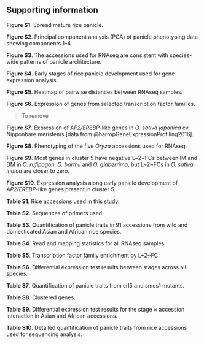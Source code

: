 ## Supporting information

**Figure S1**.
Spread mature rice panicle.

**Figure S2**.
Principal component analysis (PCA) of panicle phenotyping data showing components 1–4.

**Figure S3**.
The accessions used for RNAseq are consistent with species-wide patterns of panicle architecture.

**Figure S4**.
Early stages of rice panicle development used for gene expression analysis.

**Figure S5**.
Heatmap of pairwise distances between RNAseq samples.

**Figure S6**.
Expression of genes from selected transcription factor families.

> To remove

**Figure S7**.
Expression of *AP2/EREBP*-like genes in *O. sativa japonica* cv. Nipponbare meristems [data from @harropGeneExpressionProfiling2016].

**Figure S8**.
Phenotyping of the five *Oryza* accessions used for RNAseq.

**Figure S9**.
Most genes in cluster 5 have negative L~2~FCs between IM and DM in *O. rufipogon*, *O. barthii* and *O. glaberrima*, but L~2~FCs in *O. sativa indica* are closer to zero.

**Figure S10**.
Expression analysis along early panicle development of *AP2/EREBP*-like genes present in cluster 5.

**Table S1**.
Rice accessions used in this study.

**Table S2**.
Sequences of primers used.

**Table S3**.
Quantification of panicle traits in 91 accessions from wild and domesticated Asian and African rice species.

**Table S4**.
Read and mapping statistics for all RNAseq samples.

**Table S5**.
Transcription factor family enrichment by L~2~FC.

**Table S6**.
Differential expression test results between stages across all species.

**Table S7**.
Quantification of panicle traits from crl5 and smos1 mutants.

**Table S8**.
Clustered genes.

**Table S9**.
Differential expression test results for the stage × accession interaction in Asian and African accessions.

**Table S10**.
Detailed quantification of panicle traits from rice accessions used for sequencing analysis.
